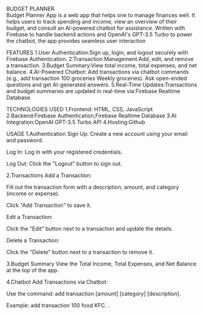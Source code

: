 BUDGET PLANNER <br />
Budget Planner App is a web app that helps one to manage finances well. It helps users to track spending and income, view an overview of their budget, and consult an AI-powered chatbot for assistance. Written with Firebase to handle backend actions and OpenAI's GPT-3.5 Turbo to power the chatbot, the app provides seamless user interaction

FEATURES
1.User Authentication:Sign up, login, and logout securely with Firebase Authentication.
2.Transaction Management:Add, edit, and remove a transaction.
3.Budget Summary:View total income, total expenses, and net balance.
4.AI-Powered Chatbot: Add transactions via chatbot commands (e.g., add transaction 100 groceries Weekly groceries).
Ask open-ended questions and get AI-generated answers.
5.Real-Time Updates:Transactions and budget summaries are updated in real-time via Firebase Realtime Database.

TECHNOLOGIES USED 
1.Frontend:
HTML, CSS, JavaScript
2.Backend:Firebase Authentication,Firebase Realtime Database
3.AI Integration:OpenAI GPT-3.5 Turbo API
4.Hosting:Github 

USAGE 
1.Authentication
Sign Up: Create a new account using your email and password.

Log In: Log in with your registered credentials.

Log Out: Click the "Logout" button to sign out.

2.Transactions
Add a Transaction:

Fill out the transaction form with a description, amount, and category (income or expense).

Click "Add Transaction" to save it.

Edit a Transaction:

Click the "Edit" button next to a transaction and update the details.

Delete a Transaction:

Click the "Delete" button next to a transaction to remove it.

3.Budget Summary
View the Total Income, Total Expenses, and Net Balance at the top of the app.

4.Chatbot
Add Transactions via Chatbot:

Use the command: add transaction [amount] [category] [description].

Example: add transaction 100 food KFC. .
